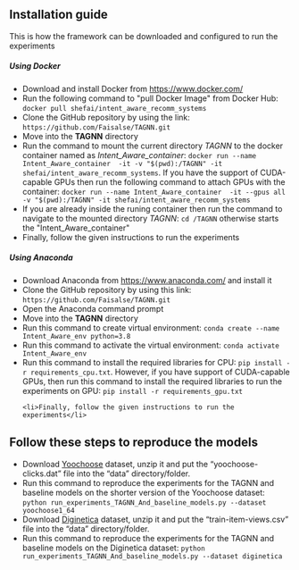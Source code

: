 <!DOCTYPE html>
<html>
<head>

</head>
<body>
<h2>Installation guide</h2>  
<p>This is how the framework can be downloaded and configured to run the experiments</p>
<h5>Using Docker</h5>
<ul>
  <li>Download and install Docker from <a href="https://www.docker.com/">https://www.docker.com/</a></li>
  <li>Run the following command to "pull Docker Image" from Docker Hub: <code>docker pull shefai/intent_aware_recomm_systems</code>
  <li>Clone the GitHub repository by using the link: <code>https://github.com/Faisalse/TAGNN.git</code>
  <li>Move into the <b>TAGNN</b> directory</li>
  
  <li>Run the command to mount the current directory <i>TAGNN</i> to the docker container named as <i>Intent_Aware_container</i>: <code>docker run --name Intent_Aware_container  -it -v "$(pwd):/TAGNN" -it shefai/intent_aware_recomm_systems</code>. If you have the support of CUDA-capable GPUs then run the following command to attach GPUs with the container: <code>docker run --name Intent_Aware_container  -it --gpus all -v "$(pwd):/TAGNN" -it shefai/intent_aware_recomm_systems</code></li> 
<li>If you are already inside the runing container then run the command to navigate to the mounted directory <i>TAGNN</i>: <code>cd /TAGNN</code> otherwise starts the "Intent_Aware_container"</li>
<li>Finally, follow the given instructions to run the experiments</li>
</ul>  
<h5>Using Anaconda</h5>
  <ul>
    <li>Download Anaconda from <a href="https://www.anaconda.com/">https://www.anaconda.com/</a> and install it</li>
    <li>Clone the GitHub repository by using this link: <code>https://github.com/Faisalse/TAGNN.git</code></li>
    <li>Open the Anaconda command prompt</li>
    <li>Move into the <b>TAGNN</b> directory</li>
    <li>Run this command to create virtual environment: <code>conda create --name Intent_Aware_env python=3.8</code></li>
    <li>Run this command to activate the virtual environment: <code>conda activate Intent_Aware_env</code></li>
    <li>Run this command to install the required libraries for CPU: <code>pip install -r requirements_cpu.txt</code>. However, if you have support of CUDA-capable GPUs, 
        then run this command to install the required libraries to run the experiments on GPU: <code>pip install -r requirements_gpu.txt</code></li>
    
    <li>Finally, follow the given instructions to run the experiments</li>
  </ul>

</p>
<h2>Follow these steps to reproduce the models</h2>
<ul>
<li>Download <a href="https://www.dropbox.com/sh/n281js5mgsvao6s/AADQbYxSFVPCun5DfwtsSxeda?dl=0" target="_blank">Yoochoose</a> dataset, unzip it and put the “yoochoose-clicks.dat” file into the “data” directory/folder. </li>
<li>Run this command to reproduce the experiments for the TAGNN and baseline models on the shorter version of the Yoochoose dataset: <code>python run_experiments_TAGNN_And_baseline_models.py --dataset yoochoose1_64</code></li>
<li>Download <a href="https://www.dropbox.com/sh/n281js5mgsvao6s/AADQbYxSFVPCun5DfwtsSxeda?dl=0" target="_blank">Diginetica</a> dataset, unzip it and put the “train-item-views.csv” file into the “data” directory/folder. </li>
<li>Run this command to reproduce the experiments for the TAGNN and baseline models on the Diginetica dataset: <code>python run_experiments_TAGNN_And_baseline_models.py --dataset diginetica</code></li> 
</ul>






</body>
</html>  

